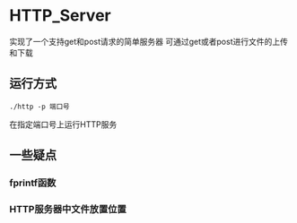 # HTTP_Server

实现了一个支持get和post请求的简单服务器
可通过get或者post进行文件的上传和下载

## 运行方式

```shell
./http -p 端口号
```

在指定端口号上运行HTTP服务

## 一些疑点

### fprintf函数

### HTTP服务器中文件放置位置
